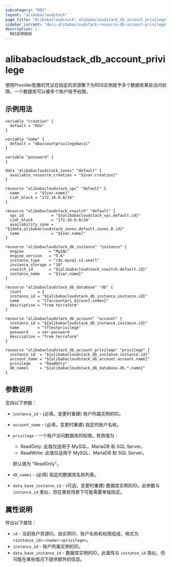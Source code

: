 ```yaml
---
subcategory: "RDS"
layout: "alibabacloudstack"
page_title: "Alibabacloudstack: alibabacloudstack_db_account_privilege"
sidebar_current: "docs-alibabacloudstack-resource-db-account-privilege"
description: |-
  RDS实例授权
---
```


# alibabacloudstack_db_account_privilege
使用Provider配置的凭证在指定的资源集下为RDS实例授予多个数据库某些访问权限。一个数据库可以被多个账户授予权限。

## 示例用法

```
variable "creation" {
  default = "Rds"
}

variable "name" {
  default = "dbaccountprivilegebasic"
}

variable "password" {
}

data "alibabacloudstack_zones" "default" {
  available_resource_creation = "${var.creation}"
}

resource "alibabacloudstack_vpc" "default" {
  name       = "${var.name}"
  cidr_block = "172.16.0.0/16"
}

resource "alibabacloudstack_vswitch" "default" {
  vpc_id            = "${alibabacloudstack_vpc.default.id}"
  cidr_block        = "172.16.0.0/24"
  availability_zone = "${data.alibabacloudstack_zones.default.zones.0.id}"
  name              = "${var.name}"
}

resource "alibabacloudstack_db_instance" "instance" {
  engine           = "MySQL"
  engine_version   = "5.6"
  instance_type    = "rds.mysql.s1.small"
  instance_storage = "10"
  vswitch_id       = "${alibabacloudstack_vswitch.default.id}"
  instance_name    = "${var.name}"
}

resource "alibabacloudstack_db_database" "db" {
  count       = 2
  instance_id = "${alibabacloudstack_db_instance.instance.id}"
  name        = "tfaccountpri_${count.index}"
  description = "from terraform"
}

resource "alibabacloudstack_db_account" "account" {
  instance_id = "${alibabacloudstack_db_instance.instance.id}"
  name        = "tftestprivilege"
  password    = var.password
  description = "from terraform"
}

resource "alibabacloudstack_db_account_privilege" "privilege" {
  instance_id  = "${alibabacloudstack_db_instance.instance.id}"
  account_name = "${alibabacloudstack_db_account.account.name}"
  privilege    = "ReadOnly"
  db_names     = "${alibabacloudstack_db_database.db.*.name}"
}
```

## 参数说明

支持以下参数：

* `instance_id` - (必填，变更时重建) 账户所属实例的ID。
* `account_name` - (必填，变更时重建) 指定的账户名称。
* `privilege` - 一个账户访问数据库的权限。有效值为：
    - ReadOnly: 此值仅适用于 MySQL、MariaDB 和 SQL Server。
    - ReadWrite: 此值仅适用于 MySQL、MariaDB 和 SQL Server。
    
   默认值为 "ReadOnly"。
* `db_names` - (必填) 指定的数据库名称列表。
* `data_base_instance_id` - (可选，变更时重建) 数据库实例的ID。此参数与 `instance_id` 类似，但在某些场景下可能需要单独指定。

## 属性说明

导出以下属性：

* `id` - 当前账户资源ID。由实例ID、账户名称和权限组成，格式为 `<instance_id>:<name>:<privilege>`。
* `instance_id` - 账户所属实例的ID。
* `data_base_instance_id` - 数据库实例的ID。此属性与 `instance_id` 类似，但可能在某些情况下提供额外的信息。